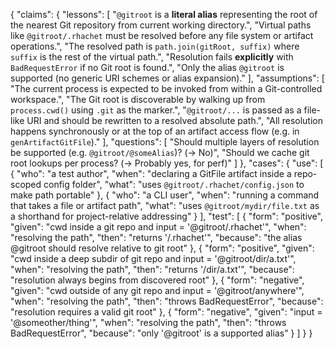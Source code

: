 {
  "claims": {
    "lessons": [
      "`@gitroot` is a **literal alias** representing the root of the nearest Git repository from current working directory.",
      "Virtual paths like `@gitroot/.rhachet` must be resolved before any file system or artifact operations.",
      "The resolved path is `path.join(gitRoot, suffix)` where `suffix` is the rest of the virtual path.",
      "Resolution fails **explicitly** with `BadRequestError` if no Git root is found.",
      "Only the alias `@gitroot` is supported (no generic URI schemes or alias expansion)."
    ],
    "assumptions": [
      "The current process is expected to be invoked from within a Git-controlled workspace.",
      "The Git root is discoverable by walking up from `process.cwd()` using `.git` as the marker.",
      "`@gitroot/...` is passed as a file-like URI and should be rewritten to a resolved absolute path.",
      "All resolution happens synchronously or at the top of an artifact access flow (e.g. in `genArtifactGitFile`)."
    ],
    "questions": [
      "Should multiple layers of resolution be supported (e.g. `@gitroot/@someAlias`)? (→ No)",
      "Should we cache git root lookups per process? (→ Probably yes, for perf)"
    ]
  },
  "cases": {
    "use": [
      {
        "who": "a test author",
        "when": "declaring a GitFile artifact inside a repo-scoped config folder",
        "what": "uses `@gitroot/.rhachet/config.json` to make path portable"
      },
      {
        "who": "a CLI user",
        "when": "running a command that takes a file or artifact path",
        "what": "uses `@gitroot/mydir/file.txt` as a shorthand for project-relative addressing"
      }
    ],
    "test": [
      {
        "form": "positive",
        "given": "cwd inside a git repo and input = '@gitroot/.rhachet'",
        "when": "resolving the path",
        "then": "returns '<repo-root>/.rhachet'",
        "because": "the alias @gitroot should resolve relative to git root"
      },
      {
        "form": "positive",
        "given": "cwd inside a deep subdir of git repo and input = '@gitroot/dir/a.txt'",
        "when": "resolving the path",
        "then": "returns '<repo-root>/dir/a.txt'",
        "because": "resolution always begins from discovered root"
      },
      {
        "form": "negative",
        "given": "cwd outside of any git repo and input = '@gitroot/anywhere'",
        "when": "resolving the path",
        "then": "throws BadRequestError",
        "because": "resolution requires a valid git root"
      },
      {
        "form": "negative",
        "given": "input = '@someother/thing'",
        "when": "resolving the path",
        "then": "throws BadRequestError",
        "because": "only '@gitroot' is a supported alias"
      }
    ]
  }
}
